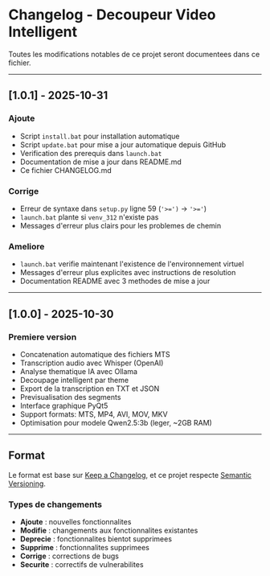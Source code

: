 # Changelog - Decoupeur Video Intelligent

Toutes les modifications notables de ce projet seront documentees dans ce fichier.

---

## [1.0.1] - 2025-10-31

### Ajoute
- Script `install.bat` pour installation automatique
- Script `update.bat` pour mise a jour automatique depuis GitHub
- Verification des prerequis dans `launch.bat`
- Documentation de mise a jour dans README.md
- Ce fichier CHANGELOG.md

### Corrige
- Erreur de syntaxe dans `setup.py` ligne 59 (`'>=')` → `'>='`)
- `launch.bat` plante si `venv_312` n'existe pas
- Messages d'erreur plus clairs pour les problemes de chemin

### Ameliore
- `launch.bat` verifie maintenant l'existence de l'environnement virtuel
- Messages d'erreur plus explicites avec instructions de resolution
- Documentation README avec 3 methodes de mise a jour

---

## [1.0.0] - 2025-10-30

### Premiere version
- Concatenation automatique des fichiers MTS
- Transcription audio avec Whisper (OpenAI)
- Analyse thematique IA avec Ollama
- Decoupage intelligent par theme
- Export de la transcription en TXT et JSON
- Previsualisation des segments
- Interface graphique PyQt5
- Support formats: MTS, MP4, AVI, MOV, MKV
- Optimisation pour modele Qwen2.5:3b (leger, ~2GB RAM)

---

## Format

Le format est base sur [Keep a Changelog](https://keepachangelog.com/fr/1.0.0/),
et ce projet respecte [Semantic Versioning](https://semver.org/lang/fr/).

### Types de changements
- **Ajoute** : nouvelles fonctionnalites
- **Modifie** : changements aux fonctionnalites existantes
- **Deprecie** : fonctionnalites bientot supprimees
- **Supprime** : fonctionnalites supprimees
- **Corrige** : corrections de bugs
- **Securite** : correctifs de vulnerabilites
